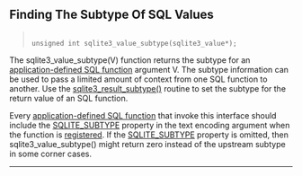 ## Finding The Subtype Of SQL Values




> ```
> 
> unsigned int sqlite3_value_subtype(sqlite3_value*);
> 
> ```



The sqlite3\_value\_subtype(V) function returns the subtype for
an [application\-defined SQL function](appfunc.html) argument V. The subtype
information can be used to pass a limited amount of context from
one SQL function to another. Use the [sqlite3\_result\_subtype()](#sqlite3_result_subtype)
routine to set the subtype for the return value of an SQL function.


Every [application\-defined SQL function](appfunc.html) that invoke this interface
should include the [SQLITE\_SUBTYPE](#sqlitesubtype) property in the text
encoding argument when the function is [registered](#sqlite3_create_function).
If the [SQLITE\_SUBTYPE](#sqlitesubtype) property is omitted, then sqlite3\_value\_subtype()
might return zero instead of the upstream subtype in some corner cases.




---



